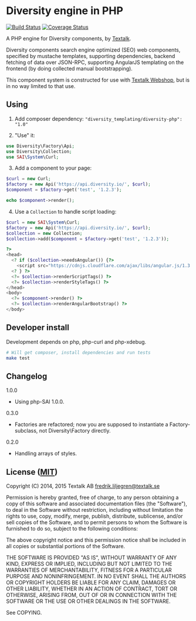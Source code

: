 Diversity engine in PHP
=======================

[![Build Status](https://travis-ci.org/DiversityTemplating/diversity-php.png?branch=master)](https://travis-ci.org/DiversityTemplating/diversity-php)
[![Coverage Status](https://coveralls.io/repos/DiversityTemplating/diversity-php/badge.png)](https://coveralls.io/r/DiversityTemplating/diversity-php)

A PHP engine for Diversity components, by [Textalk](http://www.textalk.com/).

Diversity components search engine optimized (SEO) web components, specified by mustache templates,
supporting dependencies, backend fetching of data over JSON-RPC, supporting AngularJS templating on
the frontend (by doing collected manual bootstrapping).

This component system is constructed for use with [Textalk
Webshop](http://www.textalk.com/webshop), but is in no way limited to
that use.


Using
-----

1. Add composer dependency: `"diversity_templating/diversity-php": "1.0"`

2. "Use" it:
```php
use Diversity\Factory\Api;
use Diversity\Collection;
use SAI\System\Curl;
```

3. Add a component to your page:
```php
$curl = new Curl;
$factory = new Api('https://api.diversity.io/', $curl);
$component = $factory->get('test', '1.2.3');

echo $component->render();
```

4. Use a `Collection` to handle script loading:
```php
$curl = new SAI\System\Curl;
$factory = new Api('https://api.diversity.io/', $curl);
$collection = new Collection;
$collection->add($component = $factory->get('test', '1.2.3'));

?>
<head>
  <? if ($collection->needsAngular()) {?>
    <script src="https://cdnjs.cloudflare.com/ajax/libs/angular.js/1.3.15/angular.min.js"></script>
  <? } ?>
  <?= $collection->renderScriptTags() ?>
  <?= $collection->renderStyleTags() ?>
</head>
<body>
  <?= $component->render() ?>
  <?= $collection->renderAngularBootstrap() ?>
</body>
```


Developer install
-----------------

Development depends on php, php-curl and php-xdebug.

```bash
# Will get composer, install dependencies and run tests
make test
```


Changelog
---------

1.0.0

* Using php-SAI 1.0.0.

0.3.0

* Factories are refactored; now you are supposed to instantiate a Factory-subclass, not
  Diversity\Factory directly.

0.2.0

* Handling arrays of styles.


License ([MIT](http://en.wikipedia.org/wiki/MIT_License))
---------------------------------------------------------

Copyright (C) 2014, 2015 Textalk AB <fredrik.liljegren@textalk.se>

Permission is hereby granted, free of charge, to any person obtaining a copy of this software and
associated documentation files (the "Software"), to deal in the Software without restriction,
including without limitation the rights to use, copy, modify, merge, publish, distribute,
sublicense, and/or sell copies of the Software, and to permit persons to whom the Software is
furnished to do so, subject to the following conditions:

The above copyright notice and this permission notice shall be included in all copies or
substantial portions of the Software.

THE SOFTWARE IS PROVIDED "AS IS", WITHOUT WARRANTY OF ANY KIND, EXPRESS OR IMPLIED, INCLUDING BUT
NOT LIMITED TO THE WARRANTIES OF MERCHANTABILITY, FITNESS FOR A PARTICULAR PURPOSE AND
NONINFRINGEMENT. IN NO EVENT SHALL THE AUTHORS OR COPYRIGHT HOLDERS BE LIABLE FOR ANY CLAIM,
DAMAGES OR OTHER LIABILITY, WHETHER IN AN ACTION OF CONTRACT, TORT OR OTHERWISE, ARISING FROM, OUT
OF OR IN CONNECTION WITH THE SOFTWARE OR THE USE OR OTHER DEALINGS IN THE SOFTWARE.

See COPYING.

